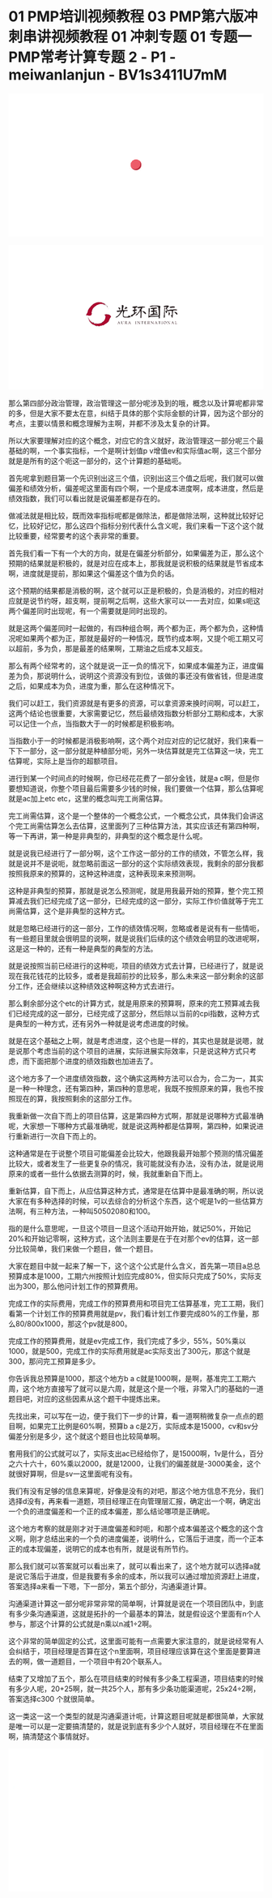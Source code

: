 # 01 PMP培训视频教程 03 PMP第六版冲刺串讲视频教程 01 冲刺专题 01 专题一PMP常考计算专题 2 - P1 - meiwanlanjun - BV1s3411U7mM

![](img/f6d7d080a8ebd1d8f7d25bf4bcd43567_0.png)

![](img/f6d7d080a8ebd1d8f7d25bf4bcd43567_1.png)

那么第四部分政治管理，政治管理这一部分呢涉及到的哦，概念以及计算呢都非常的多，但是大家不要太在意，纠结于具体的那个实际金额的计算，因为这个部分的考点，主要以情景和概念理解为主啊，并都不涉及太复杂的计算。

所以大家要理解对应的这个概念，对应它的含义就好，政治管理这一部分呢三个最基础的啊，一个事实指标，一个是啊计划值p v增值ev和实际值ac啊，这三个部分就是是所有的这个呃这一部分的，这个计算题的基础呃。

首先呢拿到题目第一个先识别出这三个值，识别出这三个值之后呢，我们就可以做偏差和绩效分析，偏差呢这里面有四个啊，一个是成本进度啊，成本进度，然后是绩效指数，我们可以看出就是说偏差都是存在的。

做减法就是相比较，既而效率指标呢都是做除法，都是做除法啊，这种就比较好记忆，比较好记忆，那么这四个指标分别代表什么含义呢，我们来看一下这个这个就比较重要，经常要考的这个表非常的重要。

首先我们看一下有一个大的方向，就是在偏差分析部分，如果偏差为正，那么这个预期的结果就是积极的，就是对应在成本上，那我就是说积极的结果就是节省成本啊，进度就是提前，那如果这个偏差这个值为负的话。

这个预期的结果都是消极的啊，这个就可以正是积极的，负是消极的，对应的相对应就是说节约呀，超支啊，提前啊之后啊，这些大家可以一一去对应，如果s呃这两个偏差同时出现呢，有一个需要就是同时出现的。

就是这两个偏差同时一起做的，有四种组合啊，两个都为正，两个都为负，这种情况呢如果两个都为正，那就是最好的一种情况，既节约成本啊，又提个呃工期又可以超前，多为负，那是最差的结果啊，工期油之后成本又超支。

那么有两个经常考的，这个就是说一正一负的情况下，如果成本偏差为正，进度偏差为负，那说明什么，说明这个资源没有到位，该做的事还没有做省钱，但是进度之后，如果成本为负，进度为重，那么在这种情况下。

我们可以赶工，我们资源就是有更多的资源，可以拿资源来换时间啊，可以赶工，这两个结论也很重要，大家需要记忆，然后最绩效指数分析部分工期和成本，大家可以记住一个点，当指数大于一的时候都是积极影响。

当指数小于一的时候都是消极影响啊，这个两个对应对应的记忆就好，我们来看一下下一部分，这一部分就是种植部分呃，另外一块估算就是完工估算这一块，完工估算呢，实际上是当你的超额项目。

进行到某一个时间点的时候啊，你已经花花费了一部分金钱，就是a c啊，但是你要想知道说，你整个项目最后需要多少钱的时候，我们要做一个估算，那么估算呢就是ac加上etc etc，这里的概念叫完工尚需估算。

完工尚需估算，这个是一个整体的一个概念公式，一个概念公式，具体我们会讲这个完工尚需估算怎么去估算，这里面列了三种估算方法，其实应该还有第四种啊，等一下再讲，第一种是非典型的，非典型的这个概念是什么呢。

就是说我已经进行了一部分啊，这个工作这一部分的工作的绩效，不管怎么样，我就是说并不是说呃，就忽略前面这一部分的这个实际绩效表现，我剩余的部分我都按照我原来的预算的，这种这种进度，这种表现来来预测啊。

这种是非典型的预算，那就是说怎么预测呢，就是用我最开始的预算，整个完工预算减去我们已经完成了这一部分，已经完成的这一部分，实际工作价值就等于完工尚需估算，这个是非典型的这种方式。

就是忽略已经进行的这一部分，工作的绩效情况啊，忽略或者是说有有一些情呃，有一些题目里就会很明显的说啊，就是说我们后续的这个绩效会明显的改进呢啊，这是这一种的，还有一种是典型的典型的方法。

就是说按照当前已经进行的这种呃，项目的绩效方式去计算，已经进行了，就是说现在我花钱花的比较多，或者是我超前抄的比较多，那么未来这一部分剩余的这部分工作，还会继续以这种绩效这种啊这种方式去进行。

那么剩余部分这个etc的计算方式，就是用原来的预算啊，原来的完工预算减去我们已经完成的这一部分，已经完成了这部分，然后除以当前的cpi指数，这种方式是典型的一种方式，还有另外一种就是说考虑进度的时候。

就是在这个基础之上啊，就是考虑进度，这个也是一样的，其实也是就是说嗯，就是说那个考虑当前的这个项目的进展，实际进展实际效率，只是说这种方式只考虑，而下面把那个进度的绩效指数也加进去了。

这个地方多了一个进度绩效指数，这个确实这两种方法可以合为，合二为一，其实是一种一种理念，还有第四种，第四种的意思呢，我既不按照原来的算，我也不按照现在的算，我按照剩余的这部分工作。

我重新做一次自下而上的项目估算，这是第四种方式啊，那就是说哪种方式最准确呢，大家想一下哪种方式最准确呢，就是说这两种都是估算啊，第四种，如果说进行重新进行一次自下而上的。

这种通常是在于说整个项目可能偏差会比较大，他跟我最开始那个预测的情况偏差比较大，或者发生了一些更复杂的情况，我可能就没有办法，没有办法，就是说用原来的或者一些什么依据去测算的时，候，我就重新自下而上。

重新估算，自下而上，从应估算这种方式，通常是在估算中是最准确的啊，所以说大家在有多种选择的时候，可以去综合的分析这个东西，这个呢是1v的一些估算方法啊，有三种方法，一种叫50502080和100。

指的是什么意思呢，一旦这个项目一旦这个活动开始开始，就记50%，开始记20%和开始记零啊，这种方式，这个法则主要是在于在对那个ev的估算，这一部分比较简单，我们来做一个题目，做一个题目。

大家在题目中就一起来了解一下，这个这个公式是什么含义，首先第一项目a总总预算成本是1000，工期六州按照计划应完成80%，但实际只完成了50%，实际支出为300，那么他问计划工作的预算费用。

完成工作的实际费用，完成工作的预算费用和项目完工估算基准，完工工期，我们看第一个计划工作的预算费用就是pv，我们看计划工作要完成80%的工作量，那么80/800x1000，那这个pv就是800。

完成工作的预算费用，就是ev完成工作，我们完成了多少，55%，50%乘以1000，就是500，完成工作的实际费用就是ac实际支出了300元，那这个就是300，那问完工预算是多少。

你告诉我总预算是1000，那这个地方b a c就是1000啊，是啊，基准完工工期六周，这个地方直接写了就可以是六周，就是这个是一个哦，非常入门的基础的一道题目吧，对应的这些因素从这个题干中提炼出来。

先找出来，可以写在一边，便于我们下一步的计算，看一道啊稍微复杂一点点的题目啊，如果完工比例是60%啊，预算b a c是2万，实际成本是15000，cv和sv分偏差分别是多少，这个就这个题目也比较简单啊。

套用我们的公式就可以了，实际支出ac已经给你了，是15000啊，1v是什么，百分之六十六十，60%乘以2000，就是12000，让我们的偏差就是-3000美金，这个就很好算啊，但是sv一这里面呢有没有。

我们有没有足够的信息来算呢，好像是没有的对吧，那这个地方信息不充分，我们选择d没有，再来看一道题，项目经理正在向管理层汇报，确定出一个啊，确定出一个负的进度偏差和一个正的成本偏差，那么结论哪项是正确呢。

这个地方考察的就是刚才对于进度偏差和时呃，和那个成本偏差这个概念的这个含义啊，刚才总结出来的一个负的进度偏差，说明什么，它落后于进度，而一个正本正的成本现偏差，说明它的成本也有所，就是说有所节约。

那么我们就可以答案就可以看出来了，就可以看出来了，这个地方就可以选择a就是说它落后于进度，但是我要有多余的成本，所以我可以通过增加资源赶上进度，答案选择a来看一下嗯，下一部分，第五个部分，沟通渠道计算。

沟通渠道计算这一部分呢非常非常的简单啊，计算就是说在一个项目团队中，到底有多少条沟通渠道，这就是拓扑的一个最基本的算法，就是假设这个里面有n个人参与，那这个计算的公式就是n乘以n减1÷2啊。

这个非常的简单固定的公式，这里面可能有一点需要大家注意的，就是说经常有人会纠结于，项目经理是否算在这个n里面啊，项目经理应该算在这个里面是要算进去的啊，做一道题目，一个项目中有20个联系人。

结束了又增加了五个，那么在项目结束的时候有多少条工程渠道，项目结束的时候有多少人呢，20+25啊，就一共25个人，那有多少条功能渠道呢，25x24÷2啊，答案选择c300 个就很简单。

这一类这一这一个类型的就是沟通渠道计呃，计算这题目呢就是都很简单，大家就是唯一可以是一定要搞清楚的，就是说到底有多少个人就好，项目经理在不在里面啊，搞清楚这个事情就好。



![](img/f6d7d080a8ebd1d8f7d25bf4bcd43567_3.png)
